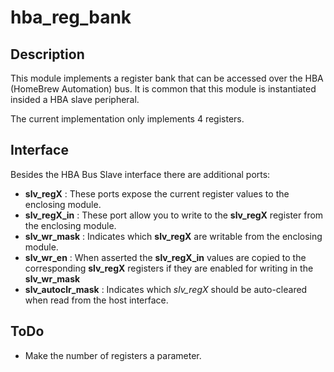 # hba_reg_bank

## Description

This module implements a register bank that can
be accessed over the HBA (HomeBrew Automation) bus.
It is common that this module is instantiated insided
a HBA slave peripheral.

The current implementation only implements 4 registers.

## Interface

Besides the HBA Bus Slave interface there are additional ports:

* __slv_regX__ : These ports expose the current register values
to the enclosing module.
* __slv_regX_in__ : These port allow you to write to the __slv_regX__
register from the enclosing module.
* __slv_wr_mask__ : Indicates which __slv_regX__ are writable from
the enclosing module.
* __slv_wr_en__ : When asserted the __slv_regX_in__ values are copied
to the corresponding __slv_regX__ registers if they are enabled for
writing in the __slv_wr_mask__
* __slv_autoclr_mask__ : Indicates which _slv_regX_ should be auto-cleared
when read from the host interface.


## ToDo

* Make the number of registers a parameter.

